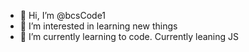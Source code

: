 - 👋 Hi, I’m @bcsCode1
- 👀 I’m interested in learning new things 
- 🌱 I’m currently learning to code. Currently leaning JS

<!---
bcsCode1/bcsCode1 is a ✨ special ✨ repository because its `README.md` (this file) appears on your GitHub profile.
You can click the Preview link to take a look at your changes.
--->
